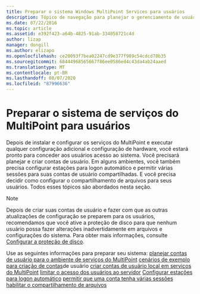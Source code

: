```yaml
---
title: Preparar o sistema Windows MultiPoint Services para usuários
description: Tópico de navegação para planejar o gerenciamento de usuários nos serviços do MultiPoint
ms.date: 07/22/2016
ms.topic: article
ms.assetid: e392f423-a64b-4825-91ab-334058721c4d
author: lizap
manager: dongill
ms.author: elizapo
ms.openlocfilehash: ce20093f7bea02247cd9e377f989c54cdcd78b35
ms.sourcegitcommit: 68444968565667f86ee0586ed4c43da4ab24aaed
ms.translationtype: MT
ms.contentlocale: pt-BR
ms.lasthandoff: 08/07/2020
ms.locfileid: "87996636"
---
```

# <a name="prepare-your-multipoint-services-system-for-users"></a>Preparar o sistema de serviços do MultiPoint para usuários
Depois de instalar e configurar os serviços do MultiPoint e executar qualquer configuração adicional e configuração de hardware, você estará pronto para conceder aos usuários acesso ao sistema. Você precisará planejar e criar contas de usuário. Em alguns ambientes, você também precisa configurar estações para logon automático e permitir várias sessões para suas contas de usuário compartilhadas. E você precisa decidir como configurar o compartilhamento de arquivos para seus usuários. Todos esses tópicos são abordados nesta seção.

> [!NOTE]
> Depois de criar suas contas de usuário e fazer com que as outras atualizações de configuração se preparem para os usuários, recomendamos que você ative a proteção de disco para que nenhum usuário possa fazer alterações inadvertidamente em arquivos e configurações do sistema. Para obter mais informações, consulte [Configurar a proteção de disco](Configure-Disk-Protection-in-MultiPoint-services.md).

Use as seguintes informações para preparar seu sistema: [planejar contas de usuário para o ambiente de serviços do MultiPoint](Plan-user-accounts-for-your-MultiPoint-services-environment.md) 
 [cenários de exemplo para criação de contas](./multipoint-users-scenario.md)de usuário 
 [criar contas de usuário local em serviços do MultiPoint](Create-local-user-accounts.md) 
 [limitar o acesso dos usuários ao servidor](./limit-user-access-to-multipoint.md) 
 [Configurar estações para logon automático](Configure-stations-for-automatic-logon.md) 
 [permitir que uma conta tenha várias sessões](Allow-one-account-to-have-multiple-sessions.md) 
 [habilitar o compartilhamento de arquivos](Enable-file-sharing-in-MultiPoint-services.md)
